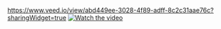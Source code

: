 https://www.veed.io/view/abd449ee-3028-4f89-adff-8c2c31aae76c?sharingWidget=true
[![Watch the video](https://i.imgur.com/vKb2F1B.png)](https://www.veed.io/view/abd449ee-3028-4f89-adff-8c2c31aae76c?sharingWidget=true)
